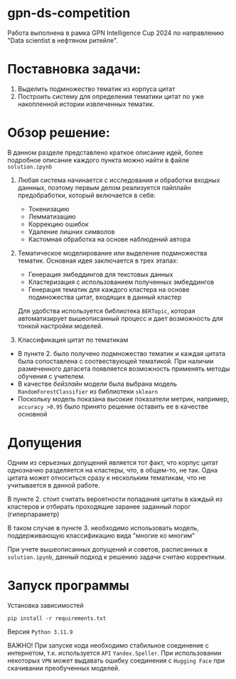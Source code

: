 # gpn-ds-competition

Работа выполнена в рамка GPN Intelligence Cup 2024 по направлению "Data scientist в нефтяном ритейле".

# Поставновка задачи: 
1. Выделить подмножество тематик из корпуса цитат
2. Построить систему для определения тематики цитат по уже накопленной истории извлеченных тематик.

# Обзор решение:
В данном разделе представлено краткое описание идей, более подробное описание каждого пункта можно найти в файле `solution.ipynb`
1. Любая система начинается с исследования и обработки входных даннных, поэтому первым делом реализуется пайплайн предобработки, который включается в себя:
   - Токенизацию
   - Лемматизацию
   - Коррекцию ошибок
   - Удаление лишних символов
   - Кастомная обработка на основе наблюдений автора
2. Тематическое моделирование или выделение подмножества тематик. Основная идея заключается в трех этапах:
   - Генерация эмбеддингов для текстовых данных
   - Кластеризация с использованием полученных эмбеддингов
   - Генерация тематик для каждого кластера на основе подмножества цитат, входящих в данный кластер
     
   Для удобства используется библиотека `BERTopic`, которая автоматизирует вышеописанный процесс и дает возможность для тонкой настройки   моделей.
  
3. Классификация цитат по тематикам
  - В пункте 2. было получено подмножество тематик и каждая цитата была сопоставлена с соотвествующей тематикой. При наличии размеченного датасета появляется возможность применять методы обучения с учителем.
  - В качестве *бейзлайн* модели была выбрана модель `RandomForestClassifier` из библиотеки `sklearn`
  - Поскольку модель показана высокие показатели метрик, например, `accuracy >0.95` было принято решение оставить ее в качестве основной

# Допущения
Одним из серьезных допущений является тот факт, что корпус цитат однозначно разделяется на кластеры, что, в общем-то, не так. Одна цитата может относиться сразу к нескольким тематикам, что не учитывается в данной работе.

В пункте 2. стоит считать вероятности попадания цитаты в каждый из кластеров и отбирать проходящие заранее заданный порог (гиперпараметр)

В таком случае в пункте 3. необходимо использовать модель, поддерживающую классификацию вида "многие ко многим"

При учете вышеописанных допущений и советов, расписанных в `solution.ipynb`, данный подход к решению задачи считаю корректным.

# Запуск программы
Установка зависимостей
```
pip install -r requirements.txt
```
Версия `Python 3.11.9`

ВАЖНО! При запуске кода необходимо стабильное соединение с интернетом, т.к. используется `API` `Yandex.Speller`. При использовании некоторых `VPN` может выдавать ошибку соединения с `Hugging Face` при скачивании преобученных моделей.
